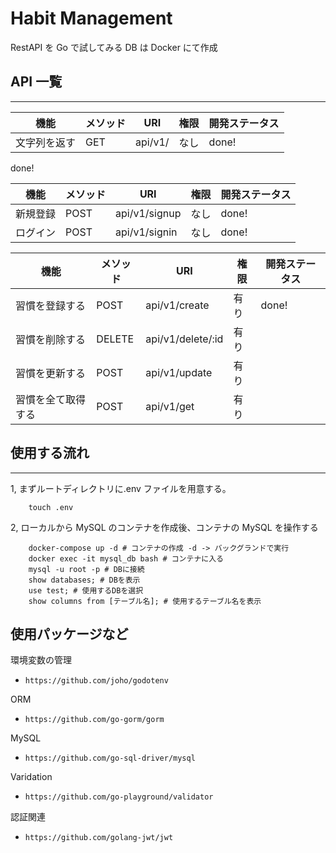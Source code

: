 # Habit Management

RestAPI を Go で試してみる DB は Docker にて作成

## API 一覧

---

| 機能         | メソッド | URI     | 権限 | 開発ステータス |
| ------------ | -------- | ------- | ---- | -------------- |
| 文字列を返す | GET      | api/v1/ | なし | done!          |

done!

| 機能     | メソッド | URI           | 権限 | 開発ステータス |
| -------- | -------- | ------------- | ---- | -------------- |
| 新規登録 | POST     | api/v1/signup | なし | done!          |
| ログイン | POST     | api/v1/signin | なし | done!          |

| 機能               | メソッド | URI               | 権限 | 開発ステータス |
| ------------------ | -------- | ----------------- | ---- | -------------- |
| 習慣を登録する     | POST     | api/v1/create     | 有り | done!          |
| 習慣を削除する     | DELETE   | api/v1/delete/:id | 有り |
| 習慣を更新する     | POST     | api/v1/update     | 有り |
| 習慣を全て取得する | POST     | api/v1/get        | 有り |

## 使用する流れ

---

1, まずルートディレクトリに.env ファイルを用意する。

```shell
    touch .env
```

2, ローカルから MySQL のコンテナを作成後、コンテナの MySQL を操作する

```shell
    docker-compose up -d # コンテナの作成 -d -> バックグランドで実行
    docker exec -it mysql_db bash # コンテナに入る
    mysql -u root -p # DBに接続
    show databases; # DBを表示
    use test; # 使用するDBを選択
    show columns from [テーブル名]; # 使用するテーブル名を表示
```

## 使用パッケージなど

環境変数の管理

- `https://github.com/joho/godotenv`

ORM

- `https://github.com/go-gorm/gorm`

MySQL

- `https://github.com/go-sql-driver/mysql`

Varidation

- `https://github.com/go-playground/validator`

認証関連

- `https://github.com/golang-jwt/jwt`
